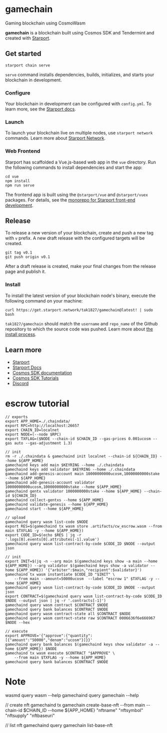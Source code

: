 # gamechain
Gaming blockchain using CosmoWasm

**gamechain** is a blockchain built using Cosmos SDK and Tendermint and created with [Starport](https://github.com/tendermint/starport).

## Get started

```
starport chain serve
```

`serve` command installs dependencies, builds, initializes, and starts your blockchain in development.

### Configure

Your blockchain in development can be configured with `config.yml`. To learn more, see the [Starport docs](https://docs.starport.network).

### Launch

To launch your blockchain live on multiple nodes, use `starport network` commands. Learn more about [Starport Network](https://github.com/tendermint/spn).

### Web Frontend

Starport has scaffolded a Vue.js-based web app in the `vue` directory. Run the following commands to install dependencies and start the app:

```
cd vue
npm install
npm run serve
```

The frontend app is built using the `@starport/vue` and `@starport/vuex` packages. For details, see the [monorepo for Starport front-end development](https://github.com/tendermint/vue).

## Release
To release a new version of your blockchain, create and push a new tag with `v` prefix. A new draft release with the configured targets will be created.

```
git tag v0.1
git push origin v0.1
```

After a draft release is created, make your final changes from the release page and publish it.

### Install
To install the latest version of your blockchain node's binary, execute the following command on your machine:

```
curl https://get.starport.network/tak1827/gamechain@latest! | sudo bash
```
`tak1827/gamechain` should match the `username` and `repo_name` of the Github repository to which the source code was pushed. Learn more about [the install process](https://github.com/allinbits/starport-installer).

## Learn more

- [Starport](https://github.com/tendermint/starport)
- [Starport Docs](https://docs.starport.network)
- [Cosmos SDK documentation](https://docs.cosmos.network)
- [Cosmos SDK Tutorials](https://tutorials.cosmos.network)
- [Discord](https://discord.gg/W8trcGV)

# escrow tutorial
```
// exports
export APP_HOME=./.chaindata/
export RPC=http://localhost:26657
export CHAIN_ID=localnet
export NODE=(--node $RPC)
export TXFLAG=($NODE --chain-id $CHAIN_ID --gas-prices 0.001ucosm --gas auto --gas-adjustment 1.3)

// init
rm -r ./.chaindata & gamechaind init localnet --chain-id ${CHAIN_ID} --home ${APP_HOME}
gamechaind keys add main $KEYRING --home ./.chaindata
gamechaind keys add validator $KEYRING --home ./.chaindata
gamechaind add-genesis-account main 10000000000ucosm,10000000000stake --home ${APP_HOME}
gamechaind add-genesis-account validator 10000000000ucosm,10000000000stake --home ${APP_HOME}
gamechaind gentx validator 1000000000stake --home ${APP_HOME} --chain-id ${CHAIN_ID}
gamechaind collect-gentxs --home ${APP_HOME}
gamechaind validate-genesis --home ${APP_HOME}
gamechaind start --home ${APP_HOME}

// upload
gamechaind query wasm list-code $NODE
export RES=$(gamechaind tx wasm store .artifacts/cw_escrow.wasm --from main $TXFLAG -y --home ${APP_HOME})
export CODE_ID=$(echo $RES | jq -r '.logs[0].events[0].attributes[-1].value')
gamechaind query wasm list-contract-by-code $CODE_ID $NODE --output json

// init
export INIT=$(jq -n --arg main $(gamechaind keys show -a main --home ${APP_HOME}) --arg validator $(gamechaind keys show -a validator --home ${APP_HOME}) '{"arbiter":$main,"recipient":$validator}')
gamechaind tx wasm instantiate $CODE_ID "$INIT" \
    --from main --amount=50000ucosm  --label "escrow 1" $TXFLAG -y --home ${APP_HOME}
gamechaind query wasm list-contract-by-code $CODE_ID $NODE --output json
export CONTRACT=$(gamechaind query wasm list-contract-by-code $CODE_ID $NODE --output json | jq -r '.contracts[-1]')
gamechaind query wasm contract $CONTRACT $NODE
gamechaind query bank balances $CONTRACT $NODE
gamechaind query wasm contract-state all $CONTRACT $NODE
gamechaind query wasm contract-state raw $CONTRACT 0006636f6e666967 $NODE --hex

// execute
export APPROVE='{"approve":{"quantity":[{"amount":"50000","denom":"ucosm"}]}}'
gamechaind query bank balances $(gamechaind keys show validator -a --home ${APP_HOME}) $NODE
gamechaind tx wasm execute $CONTRACT "$APPROVE" \
    --from main $TXFLAG -y --home ${APP_HOME}
gamechaind query bank balances $CONTRACT $NODE
```
# Note

wasmd query wasm --help
gamechaind query gamechain --help

// create nft
gamechaind tx gamechain create-base-nft --from main --chain-id $CHAIN_ID --home ${APP_HOME} "nftname" "nftsymbol" "nftsupply" "nftbaseuri"

// list nft
gamechaind query gamechain list-base-nft
